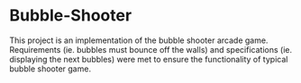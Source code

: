 Bubble-Shooter
==============
This project is an implementation of the bubble shooter arcade game. Requirements (ie. bubbles must bounce off the walls) and specifications (ie. displaying the next bubbles) were met to ensure the functionality of typical bubble shooter game.
